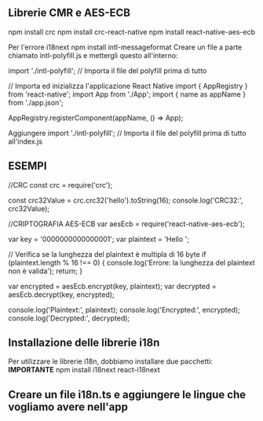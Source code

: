 ## Librerie CMR e AES-ECB
npm install crc
npm install crc-react-native
npm install react-native-aes-ecb

Per l'errore i18next
npm install intl-messageformat
Creare un file a parte chiamato intl-polyfill.js e mettergli questo all'interno:

import './intl-polyfill'; // Importa il file del polyfill prima di tutto

// Importa ed inizializza l'applicazione React Native
import { AppRegistry } from 'react-native';
import App from './App';
import { name as appName } from './app.json';

AppRegistry.registerComponent(appName, () => App);

Aggiungere import './intl-polyfill'; // Importa il file del polyfill prima di tutto all'index.js

## ESEMPI

//CRC
const crc = require('crc');

const crc32Value = crc.crc32('hello').toString(16);
console.log('CRC32:', crc32Value);

//CRIPTOGRAFIA AES-ECB
var aesEcb = require('react-native-aes-ecb');

var key = '0000000000000001';
var plaintext = 'Hello ';

// Verifica se la lunghezza del plaintext è multipla di 16 byte
if (plaintext.length % 16 !== 0) {
console.log('Errore: la lunghezza del plaintext non è valida');
return;
}

var encrypted = aesEcb.encrypt(key, plaintext);
var decrypted = aesEcb.decrypt(key, encrypted);

console.log('Plaintext:', plaintext);
console.log('Encrypted:', encrypted);
console.log('Decrypted:', decrypted);

## Installazione delle librerie i18n

Per utilizzare le librerie i18n, dobbiamo installare due pacchetti:
**IMPORTANTE**
npm install i18next react-i18next

## Creare un file i18n.ts e aggiungere le lingue che vogliamo avere nell'app
